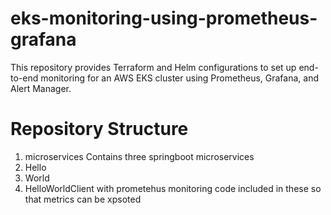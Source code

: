 # eks-monitoring-using-prometheus-grafana
This repository provides Terraform and Helm configurations to set up end-to-end monitoring for an AWS EKS cluster using Prometheus, Grafana, and Alert Manager.

# Repository Structure
1. microservices
Contains three springboot microservices
1. Hello
2. World
3. HelloWorldClient
with prometehus monitoring code included in these so that metrics can be xpsoted

